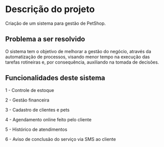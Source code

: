 # Descrição do projeto

Criação de um sistema para gestão de PetShop.


## Problema a ser resolvido

O sistema tem o objetivo de melhorar a gestão do negócio, através da automatização de processos, visando menor tempo na execução das tarefas rotineiras e, por consequência, auxiliando na tomada de decisões.


## Funcionalidades deste sistema

1 - Controle de estoque

2 - Gestão financeira

3 - Cadastro de clientes e pets

4 - Agendamento online feito pelo cliente

5 - Histórico de atendimentos

6 - Aviso de conclusão do serviço via SMS ao cliente 
 
